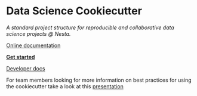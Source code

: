 # Data Science Cookiecutter

_A standard project structure for reproducible and collaborative data science projects @ Nesta._

[Online documentation](http://nestauk.github.io/ds-cookiecutter)

[**Get started**](docs/docs/quickstart.md)

[Developer docs](DEVELOPERS.md)

For team members looking for more information on best practices for using the cookiecutter take a look at this [presentation](https://docs.google.com/presentation/d/1F2vYPstP2sRAysvmnK0wHpCBTl-Vou_m9jraN7vX4E0/edit?usp=sharing)
